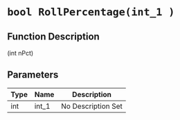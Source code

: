 # `bool RollPercentage(int_1 )`
## Function Description
(int nPct)
## Parameters
Type|Name|Description
--|--|--
int|int_1|No Description Set
